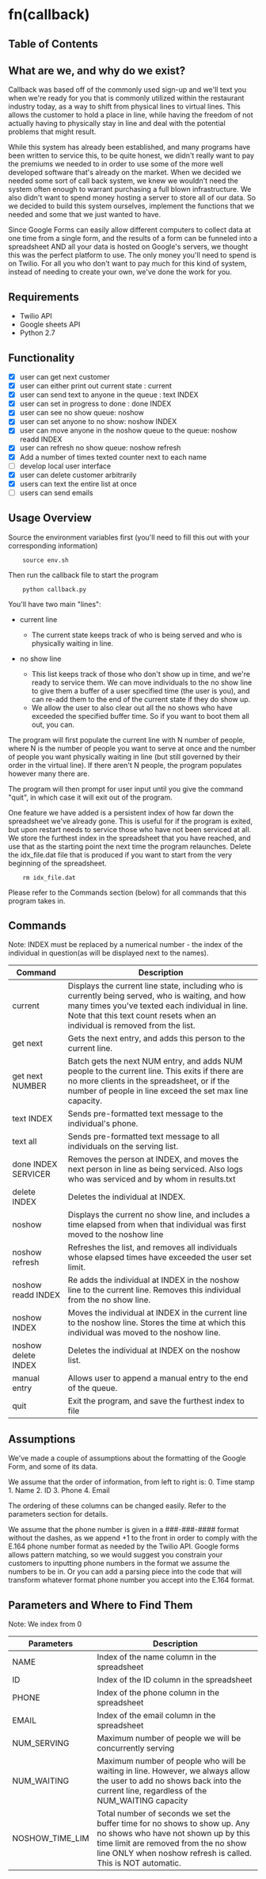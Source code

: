 # fn(callback)

## Table of Contents

## What are we, and why do we exist?

Callback was based off of the commonly used sign-up and we'll text you when we're ready for you that is commonly utilized within the restaurant industry today, as a way to shift from physical lines to virtual lines. This allows the customer to hold a place in line, while having the freedom of not actually having to physically stay in line and deal with the potential problems that might result.

While this system has already been established, and many programs have been written to service this, to be quite honest, we didn't really want to pay the premiums we needed to in order to use some of the more well developed software that's already on the market. When we decided we needed some sort of call back system, we knew we wouldn't need the system often enough to warrant purchasing a full blown infrastructure. We also didn't want to spend money hosting a server to store all of our data. So we decided to build this system ourselves, implement the functions that we needed and some that we just wanted to have.

Since Google Forms can easily allow different computers to collect data at one time from a single form, and the results of a form can be funneled into a spreadsheet AND all your data is hosted on Google's servers, we thought this was the perfect platform to use. The only money you'll need to spend is on Twilio. For all you who don't want to pay much for this kind of system, instead of needing to create your own, we've done the work for you.

## Requirements
* Twilio API
* Google sheets API
* Python 2.7

## Functionality
- [x] user can get next customer
- [x] user can either print out current state : current
- [x] user can send text to anyone in the queue : text INDEX
- [x] user can set in progress to done : done INDEX
- [x] user can see no show queue: noshow
- [x] user can set anyone to no show: noshow INDEX
- [x] user can move anyone in the noshow queue to the queue: noshow readd INDEX
- [x] user can refresh no show queue: noshow refresh
- [x] Add a number of times texted counter next to each name
- [ ] develop local user interface
- [x] user can delete customer arbitrarily
- [x] users can text the entire list at once
- [ ] users can send emails

## Usage Overview

Source the environment variables first (you'll need to fill this out with your corresponding information)

```shell
    source env.sh

```

Then run the callback file to start the program
```shell
    python callback.py
```

You'll have two main "lines":

* current line
    * The current state keeps track of who is being served and who is physically waiting in line.

* no show line
    * This list keeps track of those who don't show up in time, and we're ready to service them. We can move individuals to the no show line to give them a buffer of a user specified time (the user is you), and can re-add them to the end of the current state if they do show up.
    * We allow the user to also clear out all the no shows who have exceeded the specified buffer time. So if you want to boot them all out, you can.

The program will first populate the current line with N number of people, where N is the number of people you want to serve at once and the number of people you want physically waiting in line (but still governed by their order in the virtual line). If there aren't N people, the program populates however many there are.

The program will then prompt for user input until you give the command "quit", in which case it will exit out of the program.

One feature we have added is a persistent index of how far down the spreadsheet we've already gone. This is useful for if the program is exited, but upon restart needs to service those who have not been serviced at all. We store the furthest index in the spreadsheet that you have reached, and use that as the starting point the next time the program relaunches. Delete the idx_file.dat file that is produced if you want to start from the very beginning of the spreadsheet.

```shell
    rm idx_file.dat
```

Please refer to the Commands section (below) for all commands that this program takes in.

## Commands

Note: INDEX must be replaced by a numerical number - the index of the individual in question(as will be displayed next to the names).

| Command  | Description |
| ------------- | ------------- |
| current  | Displays the current line state, including who is currently being served, who is waiting, and how many times you've texted each individual in line. Note that this text count resets when an individual is removed from the list.  |
| get next | Gets the next entry, and adds this person to the current line.  |
| get next NUMBER| Batch gets the next NUM entry, and adds NUM people to the current line. This exits if there are no more clients in the spreadsheet, or if the number of people in line exceed the set max line capacity. |
| text INDEX | Sends pre-formatted text message to the individual's phone.|
| text all | Sends pre-formatted text message to all individuals on the serving list.|
| done INDEX SERVICER | Removes the person at INDEX, and moves the next person in line as being serviced. Also logs who was serviced and by whom in results.txt|
| delete INDEX | Deletes the individual at INDEX.|
| noshow | Displays the current no show line, and includes a time elapsed from when that individual was first moved to the noshow line|
|noshow refresh | Refreshes the list, and removes all individuals whose elapsed times have exceeded the user set limit. |
| noshow readd INDEX | Re adds the individual at INDEX in the noshow line to the current line. Removes this individual from the no show line. |
| noshow INDEX | Moves the individual at INDEX in the current line to the noshow line. Stores the time at which this individual was moved to the noshow line.|
| noshow delete INDEX | Deletes the individual at INDEX on the noshow list.|
| manual entry | Allows user to append a manual entry to the end of the queue.|
| quit | Exit the program, and save the furthest index to file|
## Assumptions
We've made a couple of assumptions about the formatting of the Google Form, and some of its data.

We assume that the order of information, from left to right is:
    0. Time stamp
    1. Name
    2. ID
    3. Phone
    4. Email

The ordering of these columns can be changed easily. Refer to the parameters section for details.

We assume that the phone number is given in a ###-###-#### format without the dashes, as we append +1 to the front in order to comply with the E.164 phone number format as needed by the Twilio API. Google forms allows pattern matching, so we would suggest you constrain your customers to inputting phone numbers in the format we assume the numbers to be in. Or you can add a parsing piece into the code that will transform whatever format phone number you accept into the E.164 format.

## Parameters and Where to Find Them
Note: We index from 0

| Parameters  | Description |
| ------------- | ------------- |
| NAME  | Index of the name column in the spreadsheet  |
| ID | Index of the ID column in the spreadsheet |
| PHONE | Index of the phone column in the spreadsheet |
| EMAIL | Index of the email column in the spreadsheet |
| NUM_SERVING | Maximum number of people we will be concurrently serving|
| NUM_WAITING | Maximum number of people who will be waiting in line. However, we always allow the user to add no shows back into the current line, regardless of the NUM_WAITING capacity|
| NOSHOW_TIME_LIM | Total number of seconds we set the buffer time for no shows to show up. Any no shows who have not shown up by this time limit are removed from the no show line ONLY when noshow refresh is called. This is NOT automatic. |
